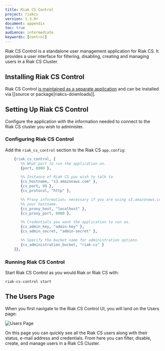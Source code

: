 ```yaml
---
title: Riak CS Control
project: riakcs
version: 1.3.0+
document: appendix
toc: true
audience: intermediate
keywords: [control]
---
```


Riak CS Control is a standalone user management application for Riak CS.  It provides a user interface for filtering, disabling, creating and managing users in a Riak CS Cluster.

## Installing Riak CS Control

Riak CS Control [is maintained as a separate application](https://github.com/basho/riak_cs_control) and can be installed via [[source or package|riakcs-downloads]].

## Setting Up Riak CS Control

Configure the application with the information needed to connect to the Riak CS cluster you wish to administer.

### Configuring Riak CS Control

Add the `riak_cs_control` section to the Riak CS `app.config`:

``` erlang
    {riak_cs_control, [
       %% What port to run the application on.
       {port, 8000 },

       %% Instance of Riak CS you wish to talk to.
       {cs_hostname, "s3.amazonaws.com" },
       {cs_port, 80 },
       {cs_protocol, "http" },

       %% Proxy information; necessary if you are using s3.amazonaws.com as
       %% your hostname.
       {cs_proxy_host, "localhost" },
       {cs_proxy_port, 8080 },

       %% Credentials you want the application to run as.
       {cs_admin_key, "admin-key" },
       {cs_admin_secret, "admin-secret" },

       %% Specify the bucket name for administration options.
       {cs_administration_bucket, "riak-cs" }
    ]},
```

### Running Riak CS Control

Start Riak CS Control as you would Riak or Riak CS with:

```
riak-cs-control start
```

## The Users Page

When you first navigate to the Riak CS Control UI, you will land on the Users page:

![Users Page](/images/cs_control_users.png)

On this page you can quickly see all the Riak CS users along with their status, e-mail address
and credentials. From here you can filter, disable, create, and manage users in a Riak CS Cluster.
